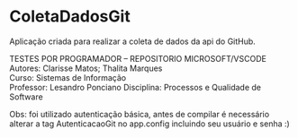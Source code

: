 # ColetaDadosGit
Aplicação criada para  realizar a coleta de dados da api do GitHub.

TESTES POR PROGRAMADOR – REPOSITORIO MICROSOFT/VSCODE
Autores: Clarisse Matos; Thalita Marques                           
Curso: Sistemas de Informação                               
Professor: Lesandro Ponciano
Disciplina: Processos e Qualidade de Software




Obs: foi utilizado autenticação básica, antes de compilar é necessário alterar a tag AutenticacaoGit no app.config incluindo seu usuário e senha :) 
